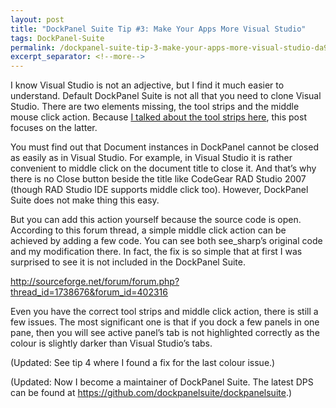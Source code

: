 ```yaml
---
layout: post
title: "DockPanel Suite Tip #3: Make Your Apps More Visual Studio"
tags: DockPanel-Suite
permalink: /dockpanel-suite-tip-3-make-your-apps-more-visual-studio-da921c4f92cb
excerpt_separator: <!--more-->
---
```

I know Visual Studio is not an adjective, but I find it much easier to understand. Default DockPanel Suite is not all that you need to clone Visual Studio. There are two elements missing, the tool strips and the middle mouse click action. Because [I talked about the tool strips here](/tool-strips-vs-fluent-ribbon-ui-fac98821c7bd), this post focuses on the latter.

You must find out that Document instances in DockPanel cannot be closed as easily as in Visual Studio. For example, in Visual Studio it is rather convenient to middle click on the document title to close it. And that’s why there is no Close button beside the title like CodeGear RAD Studio 2007 (though RAD Studio IDE supports middle click too). However, DockPanel Suite does not make thing this easy.

But you can add this action yourself because the source code is open. According to this forum thread, a simple middle click action can be achieved by adding a few code. You can see both see_sharp’s original code and my modification there. In fact, the fix is so simple that at first I was surprised to see it is not included in the DockPanel Suite.

http://sourceforge.net/forum/forum.php?thread_id=1738676&forum_id=402316

Even you have the correct tool strips and middle click action, there is still a few issues. The most significant one is that if you dock a few panels in one pane, then you will see active panel’s tab is not highlighted correctly as the colour is slightly darker than Visual Studio’s tabs.

(Updated: See tip 4 where I found a fix for the last colour issue.)

(Updated: Now I become a maintainer of DockPanel Suite. The latest DPS can be found at https://github.com/dockpanelsuite/dockpanelsuite.)
<!--more-->